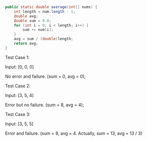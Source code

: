 ``` java
public static double average(int[] nums) {
	int length = num.length - 1;
	double avg;
	double sum = 0.0;
	for (int i = 0; i < length; i++) {
		sum += num[i];
	}
	avg = sum / (double)length;
	return avg;
}
```

Test Case 1:

Input: [0, 0, 0]

No error and failure. (sum = 0, avg = 0);

Test Case 2:

Input: [3, 5, 4]

Error but no failure. (sum = 8, avg = 4);

Test Case 3:

Input: [3, 5, 5]

Error and failure. (sum = 8, avg = 4. Actually, sum = 13, avg = 13 / 3)